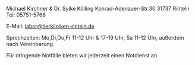 Michael Kirchner & Dr. Sylke Kölling
Konrad-Adenauer-Str.30
31737 Rinteln
Tel: 05751-5766

E-Mail: labor@tierkliniken-rinteln.de

Sprechzeiten:
Mo,Di,Do,Fr 11-12 Uhr & 17-19 Uhr, Sa 11-12 Uhr, außerdem nach Vereinbarung.

Für dringende Notfälle bieten wir jederzeit einen Notdienst an.
